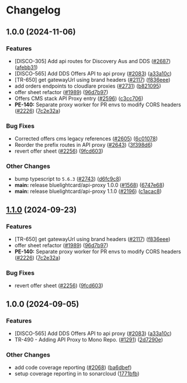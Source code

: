 # Changelog

## 1.0.0 (2024-11-06)


### Features

* [DISCO-305] Add api routes for Discovery Aus and DDS ([#2687](https://github.com/bluelightcard/BlueLightCard-2.0/issues/2687)) ([afebb31](https://github.com/bluelightcard/BlueLightCard-2.0/commit/afebb31658b39269784c4f9b35ca538db3913256))
* [DISCO-565] Add DDS Offers API to api proxy ([#2083](https://github.com/bluelightcard/BlueLightCard-2.0/issues/2083)) ([a33a10c](https://github.com/bluelightcard/BlueLightCard-2.0/commit/a33a10c34cfe6c1099584bbf7c1736e42e3bfdd1))
* [TR-650]  get gatewayUrl using brand headers ([#2117](https://github.com/bluelightcard/BlueLightCard-2.0/issues/2117)) ([f836eee](https://github.com/bluelightcard/BlueLightCard-2.0/commit/f836eee292dcce20dd7119cc6c11143640c10442))
* add orders endpoints to cloudlare proxies ([#2731](https://github.com/bluelightcard/BlueLightCard-2.0/issues/2731)) ([b821095](https://github.com/bluelightcard/BlueLightCard-2.0/commit/b8210955f0a9332857dcb94b8fb9fbd3a7be51fb))
* offer sheet refactor ([#1989](https://github.com/bluelightcard/BlueLightCard-2.0/issues/1989)) ([96d7b97](https://github.com/bluelightcard/BlueLightCard-2.0/commit/96d7b97cbb6099b881812cd5cfe7cac7ff0d8a7f))
* Offers CMS stack API Proxy entry ([#2596](https://github.com/bluelightcard/BlueLightCard-2.0/issues/2596)) ([c3cc706](https://github.com/bluelightcard/BlueLightCard-2.0/commit/c3cc706ac734866857502373f2813673e7c0839d))
* **PE-140:** Separate proxy worker for PR envs to modify CORS headers ([#2226](https://github.com/bluelightcard/BlueLightCard-2.0/issues/2226)) ([7c2e32a](https://github.com/bluelightcard/BlueLightCard-2.0/commit/7c2e32a81d67ca13135727a784da80ff77692395))


### Bug Fixes

* Corrected offers cms legacy references ([#2605](https://github.com/bluelightcard/BlueLightCard-2.0/issues/2605)) ([6c01078](https://github.com/bluelightcard/BlueLightCard-2.0/commit/6c010788c9738bfb47c9dcc2a09954bc395e3f7f))
* Reorder the prefix routes in API proxy ([#2643](https://github.com/bluelightcard/BlueLightCard-2.0/issues/2643)) ([3f398d6](https://github.com/bluelightcard/BlueLightCard-2.0/commit/3f398d68df95f52dd643938fe8e9c92f62dd15d6))
* revert offer sheet ([#2256](https://github.com/bluelightcard/BlueLightCard-2.0/issues/2256)) ([9fcd603](https://github.com/bluelightcard/BlueLightCard-2.0/commit/9fcd603476055d7745ce745cabeca0e6385af7a4))


### Other Changes

* bump typescript to `5.6.3` ([#2743](https://github.com/bluelightcard/BlueLightCard-2.0/issues/2743)) ([d6fc9c8](https://github.com/bluelightcard/BlueLightCard-2.0/commit/d6fc9c8e3e2a4fa4fc42ebbe25a9fd0177b24778))
* **main:** release bluelightcard/api-proxy 1.0.0 ([#1568](https://github.com/bluelightcard/BlueLightCard-2.0/issues/1568)) ([6747e68](https://github.com/bluelightcard/BlueLightCard-2.0/commit/6747e68e9081142469480e378165d9be31ef37e5))
* **main:** release bluelightcard/api-proxy 1.1.0 ([#2196](https://github.com/bluelightcard/BlueLightCard-2.0/issues/2196)) ([c1acac8](https://github.com/bluelightcard/BlueLightCard-2.0/commit/c1acac808288991cfa07a3927155f80b5256bfbf))

## [1.1.0](https://github.com/bluelightcard/BlueLightCard-2.0/compare/bluelightcard/api-proxy-v1.0.0...bluelightcard/api-proxy-v1.1.0) (2024-09-23)


### Features

* [TR-650]  get gatewayUrl using brand headers ([#2117](https://github.com/bluelightcard/BlueLightCard-2.0/issues/2117)) ([f836eee](https://github.com/bluelightcard/BlueLightCard-2.0/commit/f836eee292dcce20dd7119cc6c11143640c10442))
* offer sheet refactor ([#1989](https://github.com/bluelightcard/BlueLightCard-2.0/issues/1989)) ([96d7b97](https://github.com/bluelightcard/BlueLightCard-2.0/commit/96d7b97cbb6099b881812cd5cfe7cac7ff0d8a7f))
* **PE-140:** Separate proxy worker for PR envs to modify CORS headers ([#2226](https://github.com/bluelightcard/BlueLightCard-2.0/issues/2226)) ([7c2e32a](https://github.com/bluelightcard/BlueLightCard-2.0/commit/7c2e32a81d67ca13135727a784da80ff77692395))


### Bug Fixes

* revert offer sheet ([#2256](https://github.com/bluelightcard/BlueLightCard-2.0/issues/2256)) ([9fcd603](https://github.com/bluelightcard/BlueLightCard-2.0/commit/9fcd603476055d7745ce745cabeca0e6385af7a4))

## 1.0.0 (2024-09-05)


### Features

* [DISCO-565] Add DDS Offers API to api proxy ([#2083](https://github.com/bluelightcard/BlueLightCard-2.0/issues/2083)) ([a33a10c](https://github.com/bluelightcard/BlueLightCard-2.0/commit/a33a10c34cfe6c1099584bbf7c1736e42e3bfdd1))
* TR-490 - Adding API Proxy to Mono Repo. ([#1291](https://github.com/bluelightcard/BlueLightCard-2.0/issues/1291)) ([2d7290e](https://github.com/bluelightcard/BlueLightCard-2.0/commit/2d7290eca1f4b396c7efb3e6d19b02a2463dcd88))


### Other Changes

* add code coverage reporting ([#2068](https://github.com/bluelightcard/BlueLightCard-2.0/issues/2068)) ([ba6dbef](https://github.com/bluelightcard/BlueLightCard-2.0/commit/ba6dbef3b7acdebcc32a29c8861733df14b6b1d6))
* setup coverage reporting in to sonarcloud ([1771bfb](https://github.com/bluelightcard/BlueLightCard-2.0/commit/1771bfb72e5fb4e6d7135a5d94c4d0f8693f6f8e))
